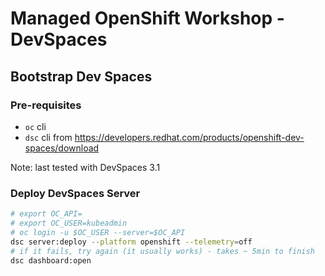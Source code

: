 # Managed OpenShift Workshop - DevSpaces 


## Bootstrap Dev Spaces
### Pre-requisites
* `oc` cli
* `dsc` cli from https://developers.redhat.com/products/openshift-dev-spaces/download

Note: last tested with DevSpaces 3.1

### Deploy DevSpaces Server
```zsh
# export OC_API=
# export OC_USER=kubeadmin
# oc login -u $OC_USER --server=$OC_API
dsc server:deploy --platform openshift --telemetry=off 
# if it fails, try again (it usually works) - takes ~ 5min to finish
dsc dashboard:open
```
